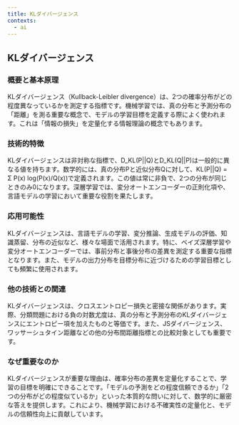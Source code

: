 ```yaml
---
title: KLダイバージェンス
contexts:
  - ai
---
```


## KLダイバージェンス

<Context name="ai">

### 概要と基本原理
KLダイバージェンス（Kullback-Leibler divergence）は、2つの確率分布がどの程度異なっているかを測定する指標です。機械学習では、真の分布と予測分布の「距離」を測る重要な概念で、モデルの学習目標を定義する際によく使われます。これは「情報の損失」を定量化する情報理論の概念でもあります。

### 技術的特徴
KLダイバージェンスは非対称な指標で、D_KL(P||Q)とD_KL(Q||P)は一般的に異なる値を持ちます。数学的には、真の分布Pと近似分布Qに対して、KL(P||Q) = Σ P(x) log(P(x)/Q(x))で定義されます。この値は常に非負で、2つの分布が同じときのみ0になります。深層学習では、変分オートエンコーダーの正則化項や、言語モデルの学習において重要な役割を果たします。

### 応用可能性
KLダイバージェンスは、言語モデルの学習、変分推論、生成モデルの評価、知識蒸留、分布の近似など、様々な場面で活用されます。特に、ベイズ深層学習や変分オートエンコーダーでは、事前分布と事後分布の差異を測定する重要な指標となります。また、モデルの出力分布を目標分布に近づけるための学習目標としても頻繁に使用されます。

### 他の技術との関連
KLダイバージェンスは、クロスエントロピー損失と密接な関係があります。実際、分類問題における負の対数尤度は、真の分布と予測分布のKLダイバージェンスにエントロピー項を加えたものと等価です。また、JSダイバージェンス、ワッサーシュタイン距離などの他の分布間距離指標との比較対象としても重要です。

### なぜ重要なのか
KLダイバージェンスが重要な理由は、確率分布の差異を定量化することで、学習の目標を明確にできることです。「モデルの予測をどの程度信頼できるか」「2つの分布がどの程度似ているか」といった本質的な問いに対して、数学的に厳密な答えを提供します。これにより、機械学習における不確実性の定量化と、モデルの信頼性向上に貢献しています。

</Context>
